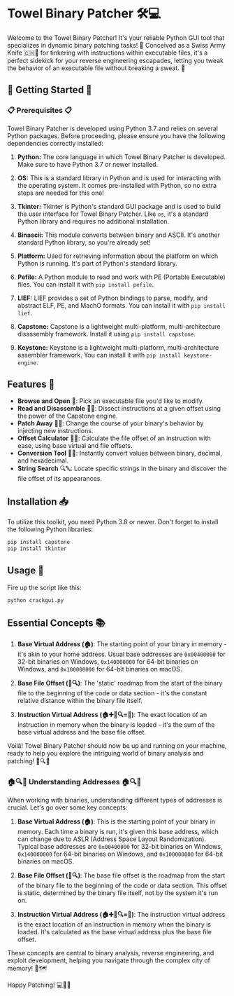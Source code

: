 # Towel Binary Patcher 🛠️💻

Welcome to the Towel Binary Patcher! It's your reliable Python GUI tool that specializes in dynamic binary patching tasks! 🎉 Conceived as a Swiss Army Knife 🇨🇭🔪 for tinkering with instructions within executable files, it's a perfect sidekick for your reverse engineering escapades, letting you tweak the behavior of an executable file without breaking a sweat. 🚀

## 🚀 Getting Started 🚀

### 📋 Prerequisites 📋

Towel Binary Patcher is developed using Python 3.7 and relies on several Python packages. Before proceeding, please ensure you have the following dependencies correctly installed:

1. **Python:** The core language in which Towel Binary Patcher is developed. Make sure to have Python 3.7 or newer installed.

2. **OS:** This is a standard library in Python and is used for interacting with the operating system. It comes pre-installed with Python, so no extra steps are needed for this one!

3. **Tkinter:** Tkinter is Python's standard GUI package and is used to build the user interface for Towel Binary Patcher. Like `os`, it's a standard Python library and requires no additional installation.

4. **Binascii:** This module converts between binary and ASCII. It's another standard Python library, so you're already set!

5. **Platform:** Used for retrieving information about the platform on which Python is running. It's part of Python's standard library.

6. **Pefile:** A Python module to read and work with PE (Portable Executable) files. You can install it with `pip install pefile`.

7. **LIEF:** LIEF provides a set of Python bindings to parse, modify, and abstract ELF, PE, and MachO formats. You can install it with `pip install lief`.

8. **Capstone:** Capstone is a lightweight multi-platform, multi-architecture disassembly framework. Install it using `pip install capstone`.

9. **Keystone:** Keystone is a lightweight multi-platform, multi-architecture assembler framework. You can install it with `pip install keystone-engine`.

## Features 🌟

* **Browse and Open** 📂: Pick an executable file you'd like to modify.
* **Read and Disassemble** 📖💡: Dissect instructions at a given offset using the power of the Capstone engine.
* **Patch Away** 🔧💥: Change the course of your binary's behavior by injecting new instructions.
* **Offset Calculator** 🧮🎯: Calculate the file offset of an instruction with ease, using base virtual and file offsets.
* **Conversion Tool** 🔄🔢: Instantly convert values between binary, decimal, and hexadecimal.
* **String Search** 🔍🔤: Locate specific strings in the binary and discover the file offset of its appearances.

## Installation 📥

To utilize this toolkit, you need Python 3.8 or newer. Don't forget to install the following Python libraries:

```bash
pip install capstone
pip install tkinter
```

## Usage 🚀

Fire up the script like this:

```bash
python crackgui.py
```

## Essential Concepts 📚

1. **Base Virtual Address (🏠)**: The starting point of your binary in memory - it's akin to your home address. Usual base addresses are `0x00400000` for 32-bit binaries on Windows, `0x140000000` for 64-bit binaries on Windows, and `0x100000000` for 64-bit binaries on macOS.

2. **Base File Offset (📄🔍)**: The 'static' roadmap from the start of the binary file to the beginning of the code or data section - it's the constant relative distance within the binary file itself.

3. **Instruction Virtual Address (🏠➕📄🔍=📍)**: The exact location of an instruction in memory when the binary is loaded - it's the sum of the base virtual address and the base file offset.

Voilà! Towel Binary Patcher should now be up and running on your machine, ready to help you explore the intriguing world of binary analysis and patching! 💾🔍🎉

### 🏠🔍📍 Understanding Addresses 🏠🔍📍

When working with binaries, understanding different types of addresses is crucial. Let's go over some key concepts:

1. **Base Virtual Address (🏠)**: This is the starting point of your binary in memory. Each time a binary is run, it's given this base address, which can change due to ASLR (Address Space Layout Randomization). Typical base addresses are `0x00400000` for 32-bit binaries on Windows, `0x140000000` for 64-bit binaries on Windows, and `0x100000000` for 64-bit binaries on macOS.

2. **Base File Offset (📄🔍)**: The base file offset is the roadmap from the start of the binary file to the beginning of the code or data section. This offset is static, determined by the binary file itself, not by the system it's run on.

3. **Instruction Virtual Address (🏠➕📄🔍=📍)**: The instruction virtual address is the exact location of an instruction in memory when the binary is loaded. It's calculated as the base virtual address plus the base file offset.

These concepts are central to binary analysis, reverse engineering, and exploit development, helping you navigate through the complex city of memory! 🧭🗺️

Happy Patching! 💻🎯🚀
